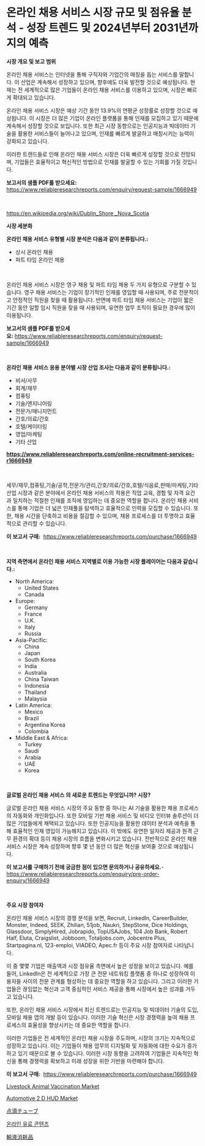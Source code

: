<p><h1>온라인 채용 서비스 시장 규모 및 점유율 분석 - 성장 트렌드 및 2024년부터 2031년까지의 예측</h1></p><p><strong>시장 개요 및 보고 범위</strong></p>
<p><p>온라인 채용 서비스는 인터넷을 통해 구직자와 기업간의 매칭을 돕는 서비스를 말합니다. 이 산업은 계속해서 성장하고 있으며, 향후에도 더욱 발전할 것으로 예상됩니다. 현재는 전 세계적으로 많은 기업들이 온라인 채용 서비스를 이용하고 있으며, 시장은 빠르게 확대되고 있습니다.</p><p>온라인 채용 서비스 시장은 예상 기간 동안 13.9%의 연평균 성장률로 성장할 것으로 예상됩니다. 이 시장은 더 많은 기업이 온라인 플랫폼을 통해 인재를 모집하고 있기 때문에 계속해서 성장할 것으로 보입니다. 또한 최근 시장 동향으로는 인공지능과 빅데이터 기술을 활용한 서비스들이 늘어나고 있으며, 인재를 빠르게 발굴하고 매칭시키는 능력이 강화되고 있습니다.</p><p>이러한 트렌드들로 인해 온라인 채용 서비스 시장은 더욱 빠르게 성장할 것으로 전망되며, 기업들은 효율적이고 혁신적인 방법으로 인재를 발굴할 수 있는 기회를 가질 것입니다.</p></p>
<p><strong>보고서의 샘플 PDF를 받으세요:</strong> <a href="https://www.reliableresearchreports.com/enquiry/request-sample/1666949">https://www.reliableresearchreports.com/enquiry/request-sample/1666949</a></p>
<p>&nbsp;</p>
<p><a href="https://en.wikipedia.org/wiki/Dublin_Shore,_Nova_Scotia">https://en.wikipedia.org/wiki/Dublin_Shore,_Nova_Scotia</a></p>
<p><strong>시장 세분화</strong></p>
<p><strong>온라인 채용 서비스 유형별 시장 분석은 다음과 같이 분류됩니다.:</strong></p>
<p><ul><li>상시 온라인 채용</li><li>파트 타임 온라인 채용</li></ul></p>
<p>&nbsp;</p>
<p><p>온라인 채용 서비스 시장은 영구 채용 및 파트 타임 채용 두 가지 유형으로 구분할 수 있습니다. 영구 채용 서비스는 기업이 장기적인 인재를 영입할 때 사용되며, 주로 전문적이고 안정적인 직원을 찾을 때 활용됩니다. 반면에 파트 타임 채용 서비스는 기업이 짧은 기간 동안 일할 임시 직원을 찾을 때 사용되며, 유연한 업무 조직이 필요한 경우에 많이 이용됩니다.</p></p>
<p><strong>보고서의 샘플 PDF를 받으세요:</strong>&nbsp;<a href="https://www.reliableresearchreports.com/enquiry/request-sample/1666949">https://www.reliableresearchreports.com/enquiry/request-sample/1666949</a></p>
<p>&nbsp;</p>
<p><strong> 온라인 채용 서비스 응용 분야별 시장 산업 조사는 다음과 같이 분류됩니다.:</strong></p>
<p><ul><li>비서/사무</li><li>회계/재무</li><li>컴퓨팅</li><li>기술/엔지니어링</li><li>전문가/매니지먼트</li><li>간호/의료/간호</li><li>호텔/케이터링</li><li>영업/마케팅</li><li>기타 산업</li></ul></p>
<p><strong><a href="https://www.reliableresearchreports.com/online-recruitment-services-r1666949">https://www.reliableresearchreports.com/online-recruitment-services-r1666949</a></strong></p>
<p>&nbsp;</p>
<p><p>세무/재무,컴퓨팅,기술/공학,전문가/관리,간호/의료/간호,호텔/식음료,판매/마케팅,기타 산업 시장과 같은 분야에서 온라인 채용 서비스의 적용은 직업 교육, 경험 및 자격 요건과 일치하는 적절한 인재를 조직에 영입하는 데 중요한 역할을 합니다. 온라인 채용 서비스를 통해 기업은 더 넓은 인재풀을 탐색하고 효율적으로 인력을 모집할 수 있습니다. 또한, 채용 시간을 단축하고 비용을 절감할 수 있으며, 채용 프로세스를 더 투명하고 효율적으로 관리할 수 있습니다.</p></p>
<p><strong>이 보고서 구매:</strong>&nbsp; <a href="https://www.reliableresearchreports.com/purchase/1666949">https://www.reliableresearchreports.com/purchase/1666949</a></p>
<p>&nbsp;</p>
<p><strong>지역 측면에서 온라인 채용 서비스 지역별로 이용 가능한 시장 플레이어는 다음과 같습니다.:</strong></p>
<p><ul>
    <li>
        North America:
        <ul>
            <li>United States</li>
            <li>Canada</li>
        </ul>
    </li>
    <li>
        Europe:
        <ul>
            <li>Germany</li>
            <li>France</li>
            <li>U.K.</li>
            <li>Italy</li>
            <li>Russia</li>
        </ul>
    </li>
    <li>
        Asia-Pacific:
        <ul>
            <li>China</li>
            <li>Japan</li>
            <li>South Korea</li>
            <li>India</li>
            <li>Australia</li>
            <li>China Taiwan</li>
            <li>Indonesia</li>
            <li>Thailand</li>
            <li>Malaysia</li>
        </ul>
    </li>
    <li>
        Latin America:
        <ul>
            <li>Mexico</li>
            <li>Brazil</li>
            <li>Argentina Korea</li>
            <li>Colombia</li>
        </ul>
    </li>
    <li>
        Middle East & Africa:
        <ul>
            <li>Turkey</li>
            <li>Saudi</li>
            <li>Arabia</li>
            <li>UAE</li>
            <li>Korea</li>
        </ul>
    </li>
    </ul></p>
<p>&nbsp;</p>
<p><strong>글로벌 온라인 채용 서비스 의 새로운 트렌드는 무엇입니까? 시장?</strong></p>
<p><p>글로벌 온라인 채용 서비스 시장의 주요 동향 중 하나는 AI 기술을 활용한 채용 프로세스의 자동화와 개인화입니다. 또한 모바일 기반 채용 서비스 및 비디오 인터뷰 솔루션이 더 많은 기업들에게 채택되고 있습니다. 또한 인공지능을 활용한 데이터 분석과 예측을 통해 효율적인 인재 영입이 가능해지고 있습니다. 이 밖에도 유연한 일자리 제공과 원격 근무 환경의 확대 등이 채용 시장의 흐름을 변화시키고 있습니다. 전반적으로 온라인 채용 서비스 시장은 계속 성장하며 향후 몇 년 동안 더 많은 혁신을 보여줄 것으로 예상됩니다.</p></p>
<p><strong>이 보고서를 구매하기 전에 궁금한 점이 있으면 문의하거나 공유하세요.</strong>- <a href="https://www.reliableresearchreports.com/enquiry/pre-order-enquiry/1666949">https://www.reliableresearchreports.com/enquiry/pre-order-enquiry/1666949</a></p>
<p>&nbsp;</p>
<p><strong>주요 시장 참여자</strong></p>
<p><p>온라인 채용 서비스 시장의 경쟁 분석을 보면, Recruit, LinkedIn, CareerBuilder, Monster, Indeed, SEEK, Zhilian, 51job, Naukri, StepStone, Dice Holdings, Glassdoor, SimplyHired, Jobrapido, TopUSAJobs, 104 Job Bank, Robert Half, Eluta, Craigslist, Jobboom, Totaljobs.com, Jobcentre Plus, Startpagina.nl, 123-emploi, VIADEO, Apec.fr 등이 주요 시장 참여자로 나타납니다.</p><p>이 중 몇몇 기업은 매출액과 시장 점유율 측면에서 높은 성장을 보이고 있습니다. 예를 들어, LinkedIn은 전 세계적으로 가장 큰 전문 네트워킹 플랫폼 중 하나로 성장하여 이용자들 사이의 전문 관계를 형성하는 데 중요한 역할을 하고 있습니다. 그리고 이러한 기업들은 끊임없는 혁신과 고객 중심적인 서비스 제공을 통해 시장에서 높은 성과를 거두고 있습니다.</p><p>또한, 온라인 채용 서비스 시장에서 최신 트렌드로는 인공지능 및 빅데이터 기술의 도입, 모바일 채용 앱의 개발 등이 있습니다. 이러한 기술 혁신은 시장 경쟁력을 높여 채용 프로세스의 효율성을 향상시키는 데 중요한 역할을 합니다.</p><p>이러한 기업들은 전 세계적인 온라인 채용 시장을 주도하며, 시장의 크기는 지속적으로 성장하고 있습니다. 이는 기업들이 채용 업무의 디지털화 및 자동화에 대한 수요가 증가하고 있기 때문으로 볼 수 있습니다. 이러한 시장 동향을 고려하여 기업들은 지속적인 혁신을 통해 경쟁력을 확보하고 미래 성장을 위한 기반을 마련해야 합니다.</p></p>
<p><strong>이 보고서 구매:</strong>&nbsp;&nbsp;<a href="https://www.reliableresearchreports.com/purchase/1666949">https://www.reliableresearchreports.com/purchase/1666949</a></p>
<p><p><a href="https://issuu.com/reportprime-2/docs/livestock-animal-vaccination-market-size-2030.pptx">Livestock Animal Vaccination Market</a></p><p><a href="https://github.com/michealerrygz/Market-Research-Report-List-1/blob/main/automotive-2-d-hud-market.md">Automotive 2 D HUD Market</a></p><p><a href="https://github.com/TerrellConn/Market-Research-Report-List-2/blob/main/96747289183.md">点滴チューブ</a></p><p><a href="https://github.com/shampaakter36/Market-Research-Report-List-1/blob/main/858272414320.md">온라인 유료 콘텐츠</a></p><p><a href="https://github.com/RandallRunte2023/Market-Research-Report-List-2/blob/main/20978409184.md">輸液消耗品</a></p></p>